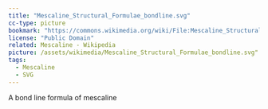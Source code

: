 ```yaml
---
title: "Mescaline_Structural_Formulae_bondline.svg"
cc-type: picture
bookmark: "https://commons.wikimedia.org/wiki/File:Mescaline_Structural_Formulae_bondline.svg"
license: "Public Domain"
related: Mescaline - Wikipedia
picture: /assets/wikimedia/Mescaline_Structural_Formulae_bondline.svg"
tags:
  - Mescaline
  - SVG
---
```

A bond line formula of mescaline
